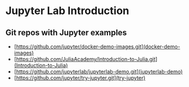 # Jupyter Lab Introduction

## Git repos with Jupyter examples

- [https://github.com/jupyter/docker-demo-images.git](docker-demo-images)
- [https://github.com/JuliaAcademy/Introduction-to-Julia.git](Introduction-to-Julia)
- [https://github.com/jupyterlab/jupyterlab-demo.git](jupyterlab-demo)
- [https://github.com/jupyter/try-jupyter.git](try-jupyter)

